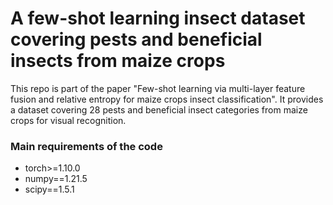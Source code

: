 # A few-shot learning insect dataset covering pests and beneficial insects from maize crops
This repo is part of the paper "Few-shot learning via multi-layer feature fusion and relative entropy for maize crops insect classification". It provides a dataset covering 28 pests and beneficial insect categories from maize crops for visual recognition.

### Main requirements of the code
- torch>=1.10.0
- numpy==1.21.5
- scipy==1.5.1
